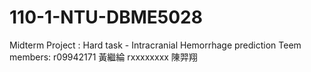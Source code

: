 # 110-1-NTU-DBME5028
Midterm Project : Hard task - Intracranial Hemorrhage prediction
Teem members:
r09942171 黃繼綸
rxxxxxxxx 陳羿翔

